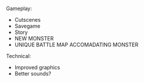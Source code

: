 Gameplay:

 - Cutscenes
 - Savegame
 - Story
 - NEW MONSTER
 - UNIQUE BATTLE MAP ACCOMADATING MONSTER

Technical:

 - Improved graphics
 - Better sounds?
